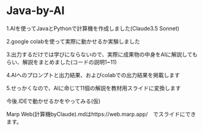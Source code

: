 # Java-by-AI
1.AIを使ってJavaとPythonで計算機を作成しました(Claude3.5 Sonnet)

2.google colabを使って実際に動かせるか実験しました

3.出力するだけでは学びにならないので、実際に成果物の中身をAIに解説してもらい、解説をまとめました(コードの説明1~11)

4.AIへのプロンプトと出力結果、およびcolabでの出力結果を掲載します

5.せっかくなので、AIに命じて11個の解説を教材用スライドに変換します

今後.IDEで動かせるかをやってみる(仮)

Marp Web(計算機byClaude).mdはhttps://web.marp.app/　でスライドにできます。
